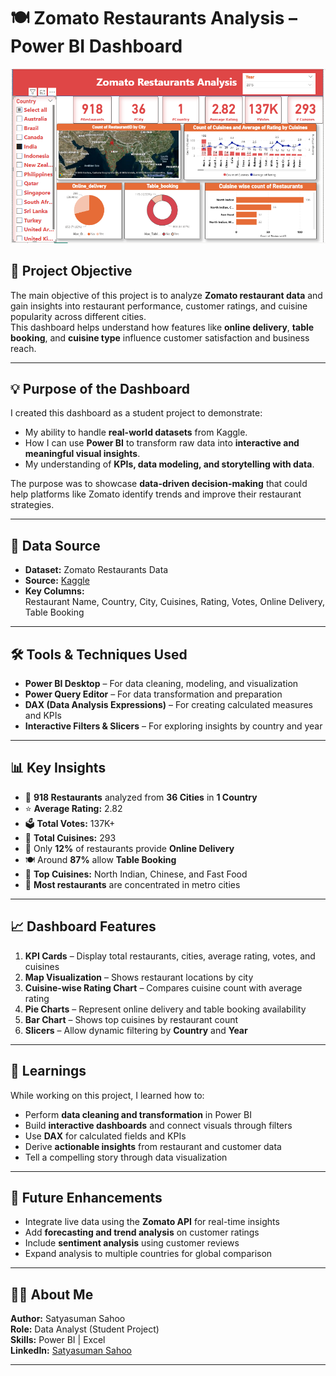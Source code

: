 # 🍽️ Zomato Restaurants Analysis – Power BI Dashboard

![Zomato Dashboard](Zomato%20Dashboard.png)

## 🎯 Project Objective
The main objective of this project is to analyze **Zomato restaurant data** and gain insights into restaurant performance, customer ratings, and cuisine popularity across different cities.  
This dashboard helps understand how features like **online delivery**, **table booking**, and **cuisine type** influence customer satisfaction and business reach.

---

## 💡 Purpose of the Dashboard
I created this dashboard as a student project to demonstrate:
- My ability to handle **real-world datasets** from Kaggle.  
- How I can use **Power BI** to transform raw data into **interactive and meaningful visual insights**.  
- My understanding of **KPIs, data modeling, and storytelling with data**.  

The purpose was to showcase **data-driven decision-making** that could help platforms like Zomato identify trends and improve their restaurant strategies.

---

## 🧾 Data Source
- **Dataset:** Zomato Restaurants Data  
- **Source:** [Kaggle](https://www.kaggle.com/)  
- **Key Columns:**  
  Restaurant Name, Country, City, Cuisines, Rating, Votes, Online Delivery, Table Booking  

---

## 🛠️ Tools & Techniques Used
- **Power BI Desktop** – For data cleaning, modeling, and visualization  
- **Power Query Editor** – For data transformation and preparation  
- **DAX (Data Analysis Expressions)** – For creating calculated measures and KPIs  
- **Interactive Filters & Slicers** – For exploring insights by country and year  

---

## 📊 Key Insights
- 🍴 **918 Restaurants** analyzed from **36 Cities** in **1 Country**  
- ⭐ **Average Rating:** 2.82  
- 🗳️ **Total Votes:** 137K+  
- 🍲 **Total Cuisines:** 293  
- 🛵 Only **12%** of restaurants provide **Online Delivery**  
- 🍽️ Around **87%** allow **Table Booking**  
- 🌟 **Top Cuisines:** North Indian, Chinese, and Fast Food  
- 📍 **Most restaurants** are concentrated in metro cities  

---

## 📈 Dashboard Features
1. **KPI Cards** – Display total restaurants, cities, average rating, votes, and cuisines  
2. **Map Visualization** – Shows restaurant locations by city  
3. **Cuisine-wise Rating Chart** – Compares cuisine count with average rating  
4. **Pie Charts** – Represent online delivery and table booking availability  
5. **Bar Chart** – Shows top cuisines by restaurant count  
6. **Slicers** – Allow dynamic filtering by **Country** and **Year**

---

## 🧠 Learnings
While working on this project, I learned how to:
- Perform **data cleaning and transformation** in Power BI  
- Build **interactive dashboards** and connect visuals through filters  
- Use **DAX** for calculated fields and KPIs  
- Derive **actionable insights** from restaurant and customer data  
- Tell a compelling story through data visualization  

---

## 🚀 Future Enhancements
- Integrate live data using the **Zomato API** for real-time insights  
- Add **forecasting and trend analysis** on customer ratings  
- Include **sentiment analysis** using customer reviews  
- Expand analysis to multiple countries for global comparison  

---

## 👨‍💻 About Me
**Author:** Satyasuman Sahoo  
**Role:** Data Analyst (Student Project)  
**Skills:** Power BI | Excel   
**LinkedIn:** [Satyasuman Sahoo](https://www.linkedin.com/in/satyasuman-sahoo-a79685235/)

---





